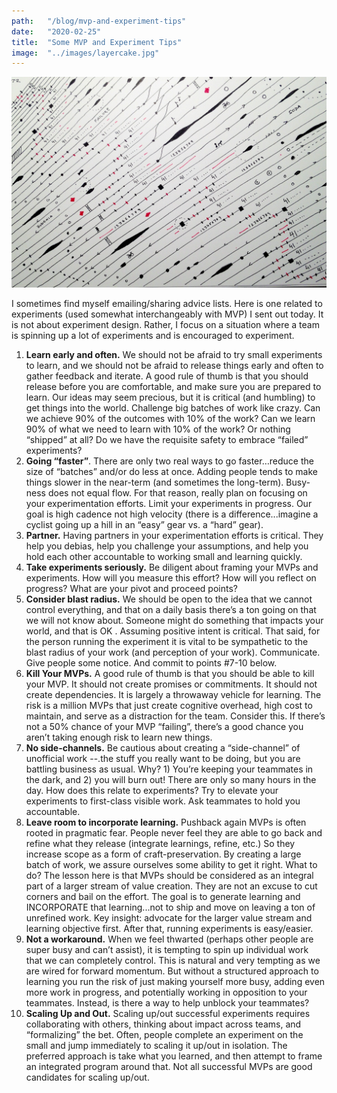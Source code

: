 ```yaml
---
path:	"/blog/mvp-and-experiment-tips"
date:	"2020-02-25"
title:	"Some MVP and Experiment Tips"
image:	"../images/layercake.jpg"
---
```




![](../images/layercake.jpg)

I sometimes find myself emailing/sharing advice lists. Here is one related to experiments (used somewhat interchangeably with MVP) I sent out today. It is not about experiment design. Rather, I focus on a situation where a team is spinning up a lot of experiments and is encouraged to experiment. 

1. **Learn early and often.** We should not be afraid to try small experiments to learn, and we should not be afraid to release things early and often to gather feedback and iterate. A good rule of thumb is that you should release before you are comfortable, and make sure you are prepared to learn. Our ideas may seem precious, but it is critical (and humbling) to get things into the world. Challenge big batches of work like crazy. Can we achieve 90% of the outcomes with 10% of the work? Can we learn 90% of what we need to learn with 10% of the work? Or nothing “shipped” at all? Do we have the requisite safety to embrace “failed” experiments?
2. **Going “faster”**. There are only two real ways to go faster…reduce the size of “batches” and/or do less at once. Adding people tends to make things slower in the near-term (and sometimes the long-term). Busy-ness does not equal flow. For that reason, really plan on focusing on your experimentation efforts. Limit your experiments in progress. Our goal is high cadence not high velocity (there is a difference...imagine a cyclist going up a hill in an “easy” gear vs. a “hard” gear). 
3. **Partner.** Having partners in your experimentation efforts is critical. They help you debias, help you challenge your assumptions, and help you hold each other accountable to working small and learning quickly.
4. **Take experiments seriously.** Be diligent about framing your MVPs and experiments. How will you measure this effort? How will you reflect on progress? What are your pivot and proceed points? 
5. **Consider blast radius.** We should be open to the idea that we cannot control everything, and that on a daily basis there’s a ton going on that we will not know about. Someone might do something that impacts your world, and that is OK . Assuming positive intent is critical. That said, for the person running the experiment it is vital to be sympathetic to the blast radius of your work (and perception of your work). Communicate. Give people some notice. And commit to points #7-10 below.
6. **Kill Your MVPs.** A good rule of thumb is that you should be able to kill your MVP. It should not create promises or commitments. It should not create dependencies. It is largely a throwaway vehicle for learning. The risk is a million MVPs that just create cognitive overhead, high cost to maintain, and serve as a distraction for the team. Consider this. If there’s not a 50% chance of your MVP “failing”, there’s a good chance you aren’t taking enough risk to learn new things. 
7. **No side-channels.** Be cautious about creating a “side-channel” of unofficial work --.the stuff you really want to be doing, but you are battling business as usual. Why? 1) You’re keeping your teammates in the dark, and 2) you will burn out! There are only so many hours in the day. How does this relate to experiments? Try to elevate your experiments to first-class visible work. Ask teammates to hold you accountable.
8. **Leave room to incorporate learning.** Pushback again MVPs is often rooted in pragmatic fear. People never feel they are able to go back and refine what they release (integrate learnings, refine, etc.)  So they increase scope as a form of craft-preservation. By creating a large batch of work, we assure ourselves some ability to get it right. What to do? The lesson here is that MVPs should be considered as an integral part of a larger stream of value creation. They are not an excuse to cut corners and bail on the effort. The goal is to generate learning and INCORPORATE that learning...not to ship and move on leaving a ton of unrefined work. Key insight: advocate for the larger value stream and learning objective first. After that, running experiments is easy/easier.
9. **Not a workaround.** When we feel thwarted (perhaps other people are super busy and can’t assist), it is tempting to spin up individual work that we can completely control. This is natural and very tempting as we are wired for forward momentum. But without a structured approach to learning you run the risk of just making yourself more busy, adding even more work in progress, and potentially working in opposition to your teammates. Instead, is there a way to help unblock your teammates?
10. **Scaling Up and Out.** Scaling up/out successful experiments requires collaborating with others, thinking about impact across teams, and “formalizing” the bet. Often, people complete an experiment on the small and jump immediately to scaling it up/out in isolation. The preferred approach is take what you learned, and then attempt to frame an integrated program around that. Not all successful MVPs are good candidates for scaling up/out. 